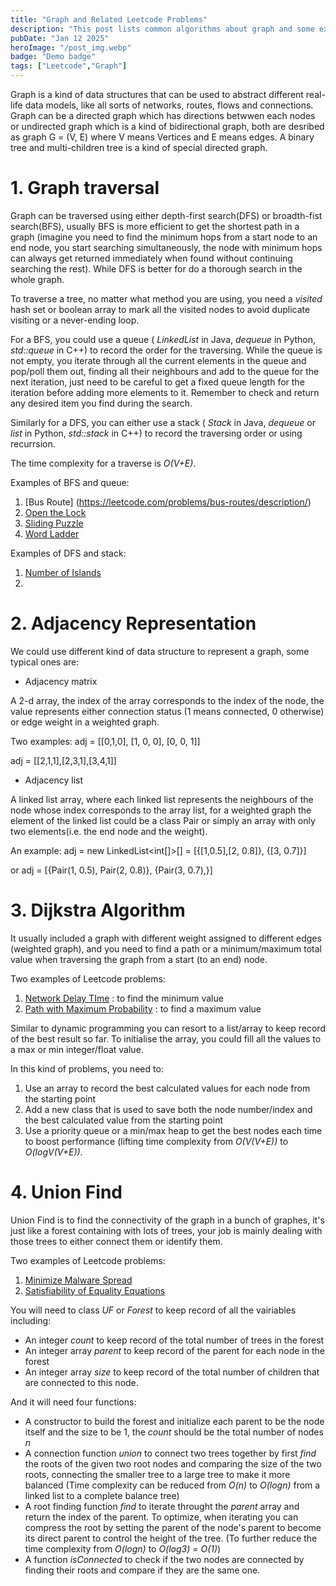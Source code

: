 ```yaml
---
title: "Graph and Related Leetcode Problems"
description: "This post lists common algorithms about graph and some examples to practise."
pubDate: "Jan 12 2025"
heroImage: "/post_img.webp"
badge: "Demo badge"
tags: ["Leetcode","Graph"]
---
```


Graph is a kind of data structures that can be used to abstract different real-life data models, like all sorts of networks, routes, flows and connections.
Graph can be a directed graph which has directions betwwen each nodes or undirected graph which is a kind of bidirectional graph, both are desribed as graph G = (V, E) where V means Vertices and E means edges.
A binary tree and multi-children tree is a kind of special directed graph.

# 1. Graph traversal

Graph can be traversed using either depth-first search(DFS) or broadth-fist search(BFS), usually BFS is more efficient to get the shortest path in a graph (imagine you need to find the minimum hops from a start node to an end node, you start searching simultaneously, the node with minimum hops can always get returned immediately when found without continuing searching the rest). While DFS is better for do a thorough search in the whole graph. 

To traverse a tree, no matter what method you are using, you need a _visited_ hash set or boolean array to mark all the visited nodes to avoid duplicate visiting or a never-ending loop. 

For a BFS, you could use a queue ( _LinkedList_ in Java, _dequeue_ in Python, _std::queue_ in C++) to record the order for the traversing. While the queue is not empty, you iterate through all the current elements in the queue and pop/poll them out, finding all their neighbours and add to the queue for the next iteration, just need to be careful to get a fixed queue length for the iteration before adding more elements to it. Remember to check and return any desired item you find during the search.

Similarly for a DFS, you can either use a stack ( _Stack_ in Java, _dequeue_ or _list_ in Python, _std::stack_ in C++) to record the traversing order or using recurrsion.

The time complexity for a traverse is _O(V+E)_.

Examples of BFS and queue:

1. [Bus Route] (https://leetcode.com/problems/bus-routes/description/)
2. [Open the Lock](https://leetcode.com/problems/open-the-lock/description/)
3. [Sliding Puzzle](https://leetcode.com/problems/sliding-puzzle/description/)
4. [Word Ladder](https://leetcode.com/problems/word-ladder/description/)

Examples of DFS and stack:
1. [Number of Islands](https://leetcode.com/problems/number-of-islands/description/)
2. 

# 2. Adjacency Representation

We could use different kind of data structure to represent a graph, some typical ones are:

* Adjacency matrix

A 2-d array, the index of the array corresponds to the index of the node, the value represents either connection status (1 means connected, 0 otherwise) or edge weight in a weighted graph.

Two examples:
adj = [[0,1,0], [1, 0, 0], [0, 0, 1]]

adj = [[2,1,1],[2,3,1],[3,4,1]]

* Adjacency list

A linked list array, where each linked list represents the neighbours of the node whose index corresponds to the array list, for a weighted graph the element of the linked list could be a class Pair or simply an array with only two elements(i.e. the end node and the weight).

An example:
adj = new LinkedList<int[]>[] = [{[1,0.5],[2, 0.8]}, {[3, 0.7]}]

or adj = [{Pair(1, 0.5), Pair(2, 0.8)}, {Pair(3, 0.7),}]

# 3. Dijkstra Algorithm

It usually included a graph with different weight assigned to different edges (weighted graph), and you need to find a path or a minimum/maximum total value when traversing the graph from a start (to an end) node. 

Two examples of Leetcode problems:

1. [Network Delay TIme](https://leetcode.com/problems/network-delay-time/description/) : to find the minimum value
2. [Path with Maximum Probability](https://leetcode.com/problems/path-with-maximum-probability/description/) : to find a maximum value 

Similar to dynamic programming you can resort to a list/array to keep record of the best result so far. To initialise the array, you could fill all the values to a max or min integer/float value.

In this kind of problems, you need to:

1. Use an array to record the best calculated values for each node from the starting point 
2. Add a new class that is used to save both the node number/index and the best calculated value from the starting point
3. Use a priority queue or a min/max heap to get the best nodes each time to boost performance (lifting time complexity from _O(V(V+E))_ to _O(logV(V+E))_.

# 4. Union Find

Union Find is to find the connectivity of the graph in a bunch of graphes, it's just like a forest containing with lots of trees, your job is mainly dealing with those trees to either connect them or identify them.

Two examples of Leetcode problems:

1. [Minimize Malware Spread](https://leetcode.com/problems/minimize-malware-spread/description/)
2. [Satisfiability of Equality Equations](https://leetcode.com/problems/satisfiability-of-equality-equations/description/)

You will need to class _UF_ or _Forest_ to keep record of all the vairiables including:

* An integer _count_ to keep record of the total number of trees in the forest
* An integer array _parent_ to keep record of the parent for each node in the forest
* An integer array _size_ to keep record of the total number of children that are connected to this node.

And it will need four functions:

* A constructor to build the forest and initialize each parent to be the node itself and the size to be 1, the _count_ should be the total number of nodes _n_
* A connection function _union_ to connect two trees together by first _find_ the roots of the given two root nodes and comparing the size of the two roots, connecting the smaller tree to a large tree to make it more balanced (Time complexity can be reduced from _O(n)_ to _O(logn)_ from a linked list to a complete balance tree)
* A root finding function _find_ to iterate throught the _parent_ array and return the index of the parent. To optimize, when iterating you can compress the root by setting the parent of the node's parent to become its direct parent to control the height of the tree. (To further reduce the time complexity from _O(logn)_ to _O(log3) = O(1)_)
* A function _isConnected_ to check if the two nodes are connected by finding their roots and compare if they are the same one.


